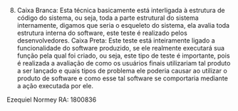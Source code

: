 8.	Caixa Branca: Esta técnica basicamente está interligada à estrutura de código do sistema, ou seja, toda a parte estrutural do sistema internamente, digamos que seria o esqueleto do sistema, ela avalia toda estrutura interna do software, este teste é realizado pelos desenvolvedores. 
Caixa Preta: Este teste está inteiramente ligado a funcionalidade do software produzido, se ele realmente executará sua função pela qual foi criado, ou seja, este tipo de teste é importante, pois é realizada a avaliação de como os usuários finais utilizariam tal produto a ser lançado e quais tipos de problema ele poderia causar ao utilizar o produto de software e como esse tal software se comportaria mediante a ação executada por ele.

Ezequiel Normey
RA: 1800836
